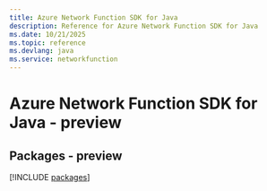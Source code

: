 ```yaml
---
title: Azure Network Function SDK for Java
description: Reference for Azure Network Function SDK for Java
ms.date: 10/21/2025
ms.topic: reference
ms.devlang: java
ms.service: networkfunction
---
```

# Azure Network Function SDK for Java - preview
## Packages - preview
[!INCLUDE [packages](network-function-index.md)]